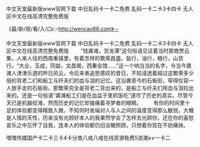 中文天堂最新版www官网下载
中日乱码卡一卡二免费
乱码一卡二卡3卡四卡
无人区中文在线高清完整免费版


《最/新/观/看/入/口👉http://wencao66.com》--

中文天堂最新版www官网下载
中日乱码卡一卡二免费
乱码一卡二卡3卡四卡
无人区中文在线高清完整免费版
　　“钱龚滩，货龙潭”这句俗语见证着当时那商贾云集，人来人往的西南重镇里，有着怎样的繁荣昌盛。盐行，油行，粮行，山货行。“大业，玉成，同益，文昌阁，西秦会馆……”这一个响当当的名字，令当今龚滩人津津乐道的昨日风云，令后来者追思感叹的昔日，不知浸透着超过这繁荣多少倍的背老二们和船工与纤夫们的血与泪的记忆。这沿袭至今的石板街，窄得仅容一人放手走的石板街。那繁荣完全是背老二背出来的，是船工与纤夫们用血与泪拉出来的。还是一句俗语“龚滩船工们是在血盆子里抓饭吃”道尽了历史的真实。尽管今天已是机器绞滩，然而历史的记忆却锥痛着寻梦者的眼睛。
　　有你的时间里十足的体验都变得精致入微，不知何时发端对人与人之间的温度变得那么敏锐，大概是人情的天性，历来没有光顾好本人的我果然学会了怎样去光顾你，还在你的喜怒哀乐之中忘怀了自我，连本人的体验都仍旧没辙照顾，只想着你现在不妨痛快。





嘿嘿传媒国产卡二卡三卡4卡分类八戒八戒在线资源免费5浪潮a∨一卡二
